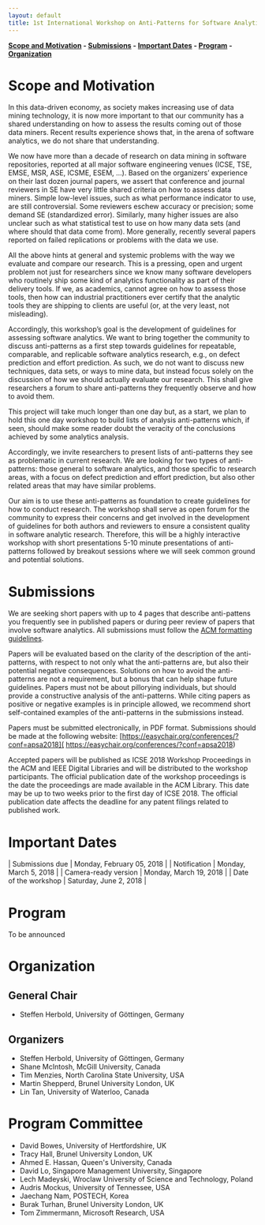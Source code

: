 ```yaml
---
layout: default
title: 1st International Workshop on Anti-Patterns for Software Analytics (APSA)
---
```


**[Scope and Motivation](#scope-and-motivation) -  [Submissions](#submissions) - [Important Dates](#important-dates) - [Program](#program) - [Organization](#organization)**

# Scope and Motivation

In this data-driven economy, as society makes increasing use of data mining technology, it is now more important to that our community has a shared understanding on how to assess the results coming out of those data miners. Recent results experience shows that, in the arena of software analytics, we do not share that understanding. 

We now have more than a decade of research on data mining in software repositories, reported at all major software engineering venues (ICSE, TSE, EMSE, MSR, ASE, ICSME, ESEM, …). Based on the organizers’ experience on their last dozen journal papers, we assert that conference and journal reviewers in SE have very little shared criteria on how to assess data miners. Simple low-level issues, such as what performance indicator to use, are still controversial. Some reviewers eschew accuracy or precision; some demand SE (standardized error).  Similarly, many higher issues are also unclear such as what statistical test  to use on how many data sets (and where should that data come from).  More generally, recently several papers reported on failed replications or problems with the data we use. 

All the above hints at general and systemic problems with the way we evaluate and compare our research. This is a pressing, open and urgent problem not just for  researchers since we know many software developers who routinely ship some kind of analytics functionality as part of their delivery tools. If we, as academics, cannot agree on how to assess those tools, then how can industrial practitioners ever certify that the analytic tools they are shipping to clients are useful (or, at the very least, not misleading).

Accordingly, this workshop’s goal is the development of guidelines for assessing software analytics. We want to bring together the community to discuss anti-patterns as a first step towards guidelines for repeatable, comparable, and replicable software analytics research, e.g., on defect prediction and effort prediction. As such, we do not want to discuss new techniques, data sets, or ways to mine data, but instead focus solely on the discussion of how we should actually evaluate our research. This shall give researchers a forum to share anti-patterns they frequently observe and how to avoid them.

This project will take much longer than one day but, as a start, we plan to hold this one day workshop to build  lists of  analysis anti-patterns which, if seen, should make some reader doubt the veracity of the conclusions achieved by some analytics analysis.

Accordingly, we invite researchers to present lists of anti-patterns they see as problematic in current research. We are looking for two types of anti-patterns: those general to software analytics, and those specific to research areas, with a focus on defect prediction and effort prediction, but also other related areas that may have similar problems. 

Our aim is to use these anti-patterns as foundation to create guidelines for how to conduct research. The workshop shall serve as open forum for the community to express their concerns and get involved in the development of guidelines for both authors and reviewers to ensure a consistent quality in software analytic research. Therefore, this will be a highly interactive workshop with short presentations 5-10 minute presentations of anti-patterns followed by breakout sessions where we will seek common ground and potential solutions. 

# Submissions

We are seeking short papers with up to 4 pages that describe anti-pattens you frequently see in published papers or during peer review of papers that involve software analytics. All submissions must follow the [ACM formatting guidelines](https://www.acm.org/publications/proceedings-template). 

Papers will be evaluated based on the clarity of the description of the anti-patterns, with respect to not only what the anti-patterns are, but also their potential negative consequences. Solutions on how to avoid the anti-patterns are not a requirement, but a bonus that can help shape future guidelines. Papers must not be about pillorying individuals, but should provide a constructive analysis of the anti-patterns. While citing papers as positive or negative examples is in principle allowed, we recommend short self-contained examples of the anti-patterns in the submissions instead. 

Papers must be submitted electronically, in PDF format. Submissions should be made at the following website: [https://easychair.org/conferences/?conf=apsa2018]( https://easychair.org/conferences/?conf=apsa2018)

Accepted papers will be published as ICSE 2018 Workshop Proceedings in the ACM and IEEE Digital Libraries and will be distributed to the workshop participants. The official publication date of the workshop proceedings is the date the proceedings are made available in the ACM Library. This date may be up to two weeks prior to the first day of ICSE 2018. The official publication date affects the deadline for any patent filings related to published work.

# [](#dates)Important Dates

| Submissions due      | Monday, February 05, 2018 |
| Notification         | Monday, March 5, 2018     |
| Camera-ready version | Monday, March 19, 2018    |
| Date of the workshop | Saturday, June 2, 2018    |

# [](#program)Program

To be announced

# [](#orga)Organization

## [](#generalchair)General Chair

- Steffen Herbold, University of Göttingen, Germany

## [](#organizers)Organizers

- Steffen Herbold, University of Göttingen, Germany
- Shane McIntosh, McGill University, Canada
- Tim Menzies, North Carolina State University, USA
- Martin Shepperd, Brunel University London, UK
- Lin Tan, University of Waterloo, Canada

# [](#pc)Program Committee

 - David Bowes, University of Hertfordshire, UK
 - Tracy Hall, Brunel University London, UK
 - Ahmed E. Hassan, Queen's University, Canada
 - David Lo, Singapore Management University, Singapore
 - Lech Madeyski, Wroclaw University of Science and Technology, Poland
 - Audris Mockus, University of Tennessee, USA
 - Jaechang Nam, POSTECH, Korea
 - Burak Turhan, Brunel University London, UK
 - Tom Zimmermann, Microsoft Research, USA

